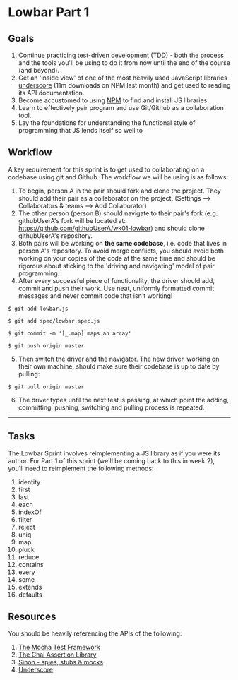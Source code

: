 # Lowbar Part 1

## Goals

1. Continue practicing test-driven development (TDD) - both the process and the
tools you'll be using to do it from now until the end of the course (and beyond).
2. Get an 'inside view' of one of the most heavily used JavaScript libraries
[underscore](http://underscorejs.org/) (11m downloads on NPM last month) and
get used to reading its API documentation.
3. Become accustomed to using [NPM](https://www.npmjs.com/) to find and install
JS libraries
4. Learn to effectively pair program and use Git/Github as a collaboration tool.
5. Lay the foundations for understanding the functional style of programming
that JS lends itself so well to

## Workflow

A key requirement for this sprint is to get used to collaborating on a codebase using git and Github. The workflow we will be using is as follows:

1. To begin, person A in the pair should fork and clone the project. They should add their pair as a collaborator on the project. (Settings --> Collaborators & teams --> Add Collaborator)
2. The other person (person B) should navigate to their pair's fork (e.g. githubUserA's fork will be located at: https://github.com/githubUserA/wk01-lowbar) and should clone githubUserA's repository.
3. Both pairs will be working on **the same codebase**, i.e. code that lives in person A's repository. To avoid merge conflicts, you should avoid both working on your copies of the code at the same time and should be rigorous about sticking to the 'driving and navigating' model of pair programming.
4. After every successful piece of functionality, the driver should add, commit and push their work. Use neat, uniformly formatted commit messages and never commit code that isn't working!

  `$ git add lowbar.js`

  `$ git add spec/lowbar.spec.js`

  `$ git commit -m '[_.map] maps an array'`

  `$ git push origin master`

5. Then switch the driver and the navigator. The new driver, working on their own machine, should make sure their codebase is up to date by pulling:

  `$ git pull origin master`

6. The driver types until the next test is passing, at which point the adding, committing, pushing, switching and pulling process is repeated.

---

## Tasks

The Lowbar Sprint involves reimplementing a JS library as if you were its author. For Part 1 of this sprint (we'll be coming back to this in week 2), you'll need to reimplement the following methods:

1. identity
2. first
3. last
4. each
5. indexOf
6. filter
7. reject
8. uniq
9. map
10. pluck
11. reduce
12. contains
13. every
14. some
15. extends
16. defaults


## Resources

You should be heavily referencing the APIs of the following:

1. [The Mocha Test Framework](https://mochajs.org/)
2. [The Chai Assertion Library](http://chaijs.com/)
3. [Sinon - spies, stubs & mocks](http://sinonjs.org/)
4. [Underscore](http://underscorejs.org/)
